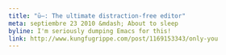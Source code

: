 ```yaml
---
title: "ū—: The ultimate distraction-free editor"
meta: septiembre 23 2010 &mdash; About to sleep
byline: I'm seriously dumping Emacs for this!
link: http://www.kungfugrippe.com/post/1169153343/only-you
---
```

